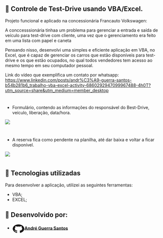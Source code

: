 ## 🌈 Controle de Test-Drive usando VBA/Excel.

<div>

Projeto funcional e aplicado na concessionária Francauto Volkswagen:
  
  A conccesssionária tinhaa um problema para gerenciar a entrada e saída de veículo para test-drive com cliente, uma vez que o gerenciamento era feito em uma lista com papel e caneta 

Pensando nisso, desenvolvi uma simples e eficiente aplicação em VBA, no Excel, que é capaz de gerenciar os carros que estão disponíveis para test-drive e os que estão ocupados, no qual todos vendedores tem acesso ao mesmo tempo em seu computador pessoal.
  
Link do vídeo que exemplifica um contato por whatsapp: https://www.linkedin.com/posts/andr%C3%A9-guerra-santos-b54b281b6_trabalho-vba-excel-activity-6860292947099967488-4h0T?utm_source=share&utm_medium=member_desktop
  
  #
  
  - Formulário, contendo as informações do responsável do Best-Drive, veículo, liberação, data/hora.

  <img src="https://github.com/AndreWar10/project-WhatsAutomatic/blob/main/warcodeSheet.JPG"/>
  
  #
  
  - A reserva fica como pendente na planilha, até dar baixa e voltar a ficar disponível.
  
  <img src="https://github.com/AndreWar10/project-WhatsAutomatic/blob/main/WarCode_Sheet2.JPG" />
  
  #
  
## 💼 Tecnologias utilizadas
  Para desenvolver a aplicação, utilizei as seguintes ferramentas:
  - VBA;
  - EXCEL;

## 🦄 Desenvolvido por:
  
   - <img align="center" alt="Andre-Github" height="30" width="40" src="https://raw.githubusercontent.com/devicons/devicon/master/icons/github/github-original.svg">**[André Guerra Santos](https://github.com/AndreWar10)**

